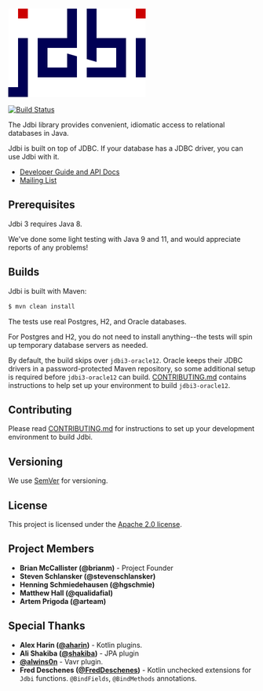 ![Jdbi Logo](docs/src/adoc/images/logo.svg)

[![Build Status](https://travis-ci.org/jdbi/jdbi.svg?branch=master)](https://travis-ci.org/jdbi/jdbi)

The Jdbi library provides convenient, idiomatic access to relational databases
in Java.

Jdbi is built on top of JDBC. If your database has a JDBC driver, you can use
Jdbi with it.

* [Developer Guide and API Docs](https://jdbi.github.io/)
* [Mailing List](http://groups.google.com/group/jdbi)

## Prerequisites

Jdbi 3 requires Java 8.

We've done some light testing with Java 9 and 11, and would appreciate reports of any problems!

## Builds

Jdbi is built with Maven:

```bash
$ mvn clean install
```

The tests use real Postgres, H2, and Oracle databases.

For Postgres and H2, you do not need to install anything--the tests will spin up
temporary database servers as needed.

By default, the build skips over `jdbi3-oracle12`. Oracle keeps their JDBC
drivers in a password-protected Maven repository, so some additional setup is
required before `jdbi3-oracle12` can build.
[CONTRIBUTING.md](https://github.com/jdbi/jdbi/blob/master/CONTRIBUTING.md)
contains instructions to help set up your environment to build `jdbi3-oracle12`.

## Contributing

Please read
[CONTRIBUTING.md](https://github.com/jdbi/jdbi/blob/master/CONTRIBUTING.md)
for instructions to set up your development environment to build Jdbi.

## Versioning

We use [SemVer](http://semver.org/) for versioning.

## License

This project is licensed under the
[Apache 2.0 license](https://www.apache.org/licenses/LICENSE-2.0.html).

## Project Members

* **Brian McCallister (@brianm)** - Project Founder
* **Steven Schlansker (@stevenschlansker)**
* **Henning Schmiedehausen (@hgschmie)**
* **Matthew Hall (@qualidafial)**
* **Artem Prigoda (@arteam)**

## Special Thanks

* **Alex Harin ([@aharin](https://github.com/aharin))** - Kotlin plugins.
* **Ali Shakiba ([@shakiba](https://github.com/shakiba))** - JPA plugin
* **[@alwins0n](https://github.com/alwins0n)** - Vavr plugin.
* **Fred Deschenes ([@FredDeschenes](https://github.com/FredDeschenes))** -
  Kotlin unchecked extensions for `Jdbi` functions. `@BindFields`,
  `@BindMethods` annotations.
